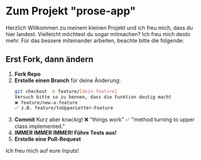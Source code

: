 # Zum Projekt "prose-app"

Herzlich Willkommen zu meinem kleinen Projekt und ich freu mich, dass du hier landest. 
Vielleicht möchtest du sogar mitmachen? Ich freu mich desto mehr. Für das bessere 
miteinander arbeiten, beachte bitte die folgende:    


## Erst Fork, dann ändern

1. **Fork Repo**
2. **Erstelle einen Branch** für deine Änderung:  
   ```bash
   git checkout -b feature/[dein-feature]
   Versuch bitte so zu bennen, dass die Funktion deutig macht
   ❌ feature/new-a-feature 
   ✅ z.B. feature/toUpperLetter-Feature 
3. **Commit**
   Kurz aber knackig! 
   ❌ "things work"
   ✅ "method turning to upper class implemented."
4. **IMMER IMMER IMMER! Führe Tests aus!**
5. **Erstelle eine Pull-Request**

Ich freu mich auf eure Inputs!
